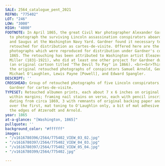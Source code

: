 ```yaml
---
SALE: 2564_catalogue_pent_2021
REFNO: "775402"
LOT: "246"
LOW: "3000"
HIGH: "4000"
FOOTNOTE: In April 1865, the great Civil War photographer Alexander Gardner was commissioned
  to photograph the surviving Lincoln assassination conspirators aboard the USS Montauk
  and Saugus at the Washington Navy Yard. Gardner found it necessary to have them
  retouched for distribution as cartes-de-visite. Offered here are the original retouched
  photographs which were reproduced for distribution under Gardner's copyright in
  1865. The retouching has been attributed to Washington artist Eleazer Hutchinson
  Miller (1831-1921), who did at least one other project for Gardner during this period
  (an original cartoon titled "The Devil To Pay" in 1866). <br><br>This lot includes
  the original retouched photographs of conspirators Samuel Arnold, George Atzerodt,
  Michael O'Laughlen, Lewis Payne [Powell], and Edward Spangler.
DESCRIPT: ''
CROSSHEAD: Group of retouched photographs of five Lincoln conspirators, used by Alexander
  Gardner for cartes-de-visite.
TYPESET: Retouched albumen prints, each about 7 x 6 inches on original cards, trimmed
  within margins; framing nail stains on verso, each with pencil inscriptions on verso
  dating from circa 1869, 3 with remnants of original backing paper and second inscriptions
  over the first, mat toning to O'Laughlin only, a bit of mat adhesive remnants at
  the edges of Atzerodt and Arnold.
year: 1865
at-a-glance: "[Washington, 1865]"
pullquote: ''
background_color: "#ffffff"
images:
- "/v1616780396/2564/775402_VIEW_03_02.jpg"
- "/v1616780397/2564/775402_VIEW_04_03.jpg"
- "/v1616780397/2564/775402_VIEW_05_04.jpg"
- "/v1616780399/2564/775402.jpg"

---
```

